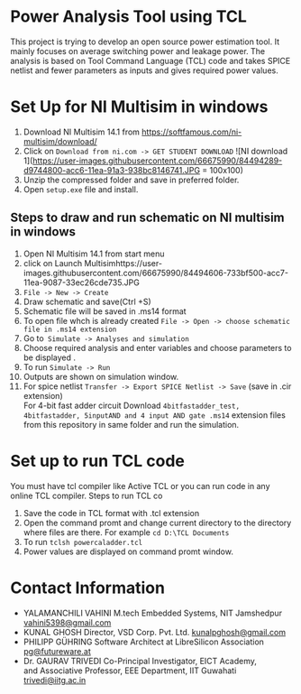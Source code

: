 Power Analysis Tool using TCL
===================================
This project is trying to develop an open source power estimation tool. It mainly focuses on average switching power and leakage power.
The analysis is based on Tool Command Language (TCL) code and takes SPICE netlist and fewer parameters as inputs and gives required power values.

Set Up for NI Multisim in windows
===================================
1) Download NI Multisim 14.1 from https://softfamous.com/ni-multisim/download/ 
2) Click on `Download from ni.com -> GET STUDENT DOWNLOAD`
 ![NI download 1](https://user-images.githubusercontent.com/66675990/84494289-d9744800-acc6-11ea-91a3-938bc8146741.JPG = 100x100)
3) Unzip the compressed folder and save in preferred folder.
4) Open `setup.exe` file and install.
## Steps to draw and run schematic on NI multisim in windows
1) Open NI Multisim 14.1 from start menu
2) click on Launch Multisimhttps://user-images.githubusercontent.com/66675990/84494606-733bf500-acc7-11ea-9087-33ec26cde735.JPG
3) `File -> New -> Create `
4) Draw schematic and save(Ctrl +S)
5) Schematic file will be saved in .ms14 format
6) To open file whch is already created
   `File -> Open -> choose schematic file in .ms14 extension` 
7) Go to` Simulate -> Analyses and simulation` 
8) Choose required analysis and enter variables and choose parameters to be displayed .
9) To run 
   `Simulate -> Run `
10) Outputs are shown on simulation window.
11) For spice netlist
   `Transfer -> Export SPICE Netlist -> Save` (save in .cir extension)   
   For 4-bit fast adder circuit Download `4bitfastadder_test, 4bitfastadder, 5inputAND and 4 input AND gate .ms14` extension files from this repository in same folder and run the simulation. 

Set up to run TCL code
=======================
You must have tcl compiler like Active TCL or you can run code in any online TCL compiler.
Steps to run TCL co
1. Save the code in TCL format with .tcl extension
2. Open the command promt and change current directory to the directory where files are there. For example  `cd D:\TCL Documents` 
3. To run  `tclsh powercaladder.tcl`
4. Power values are displayed on command promt window.

Contact Information
====================
- YALAMANCHILI VAHINI 
 M.tech Embedded Systems, NIT Jamshedpur
  vahini5398@gmail.com
- KUNAL GHOSH 
 Director, VSD Corp. Pvt. Ltd. 
  kunalpghosh@gmail.com
- PHILIPP GÜHRING 
Software Architect at LibreSilicon Association
  pg@futureware.at
 - Dr. GAURAV TRIVEDI 
 Co-Principal Investigator, EICT Academy,   
  and Associative Professor, EEE Department, IIT Guwahati
  trivedi@iitg.ac.in
